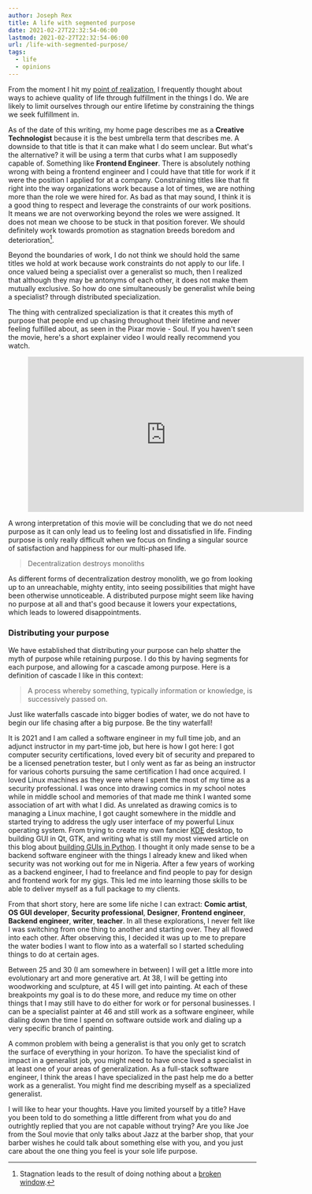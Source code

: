 ```yaml
---
author: Joseph Rex
title: A life with segmented purpose
date: 2021-02-27T22:32:54-06:00
lastmod: 2021-02-27T22:32:54-06:00
url: /life-with-segmented-purpose/
tags:
  - life
  - opinions
---
```

From the moment I hit my [point of realization][1], I frequently thought about ways to
achieve quality of life through fulfillment in the things I do. We are likely to limit
ourselves through our entire lifetime by constraining the things we seek fulfillment in.
<!--more-->

As of the date of this writing, my home page describes me as a **Creative Technologist**
because it is the best umbrella term that describes me. A downside to that title is that
it can make what I do seem unclear. But what's the alternative? it will be using a
term that curbs what I am supposedly capable of. Something like **Frontend Engineer**.
There is absolutely nothing wrong with being a frontend engineer and I could have that
title for work if it were the position I applied for at a company. Constraining titles
like that fit right into the way organizations work because a lot of times, we are
nothing more than the role we were hired for. As bad as that may sound, I think it is a
good thing to respect and leverage the constraints of our work positions. It means we
are not overworking beyond the roles we were assigned. It does not mean we choose to
be stuck in that position forever. We should definitely work towards promotion as
stagnation breeds boredom and deterioration[^1].

Beyond the boundaries of work, I do not think we should hold the same titles we hold at
work because work constraints do not apply to our life. I once valued being a specialist
over a generalist so much, then I realized that although they may be antonyms of each
other, it does not make them mutually exclusive. So how do one simultaneously be
generalist while being a specialist? through distributed specialization.

The thing with centralized specialization is that it creates this myth of purpose that
people end up chasing throughout their lifetime and never feeling fulfilled about, as
seen in the Pixar movie - Soul. If you haven't seen the movie, here's a short explainer
video I would really recommend you watch.

<figure class="video">
<iframe width="560" height="315" src="https://www.youtube.com/embed/K5BqYgpxPoY" frameborder="0" allow="accelerometer; autoplay; clipboard-write; encrypted-media; gyroscope; picture-in-picture" allowfullscreen></iframe>
</figure>

A wrong interpretation of this movie will be concluding that we do not need purpose as it can only
lead us to feeling lost and dissatisfied in life. Finding purpose is only really difficult when
we focus on finding a singular source of satisfaction and happiness for our multi-phased life.

> Decentralization destroys monoliths

As different forms of decentralization destroy monolith, we go from looking up to an unreachable,
mighty entity, into seeing possibilities that might have been otherwise unnoticeable. A distributed
purpose might seem like having no purpose at all and that's good because it lowers your expectations,
which leads to lowered disappointments.

### Distributing your purpose
We have established that distributing your purpose can help shatter the myth of purpose while
retaining purpose. I do this by having segments for each purpose, and allowing for a cascade among
purpose. Here is a definition of cascade I like in this context:

> A process whereby something, typically information or knowledge, is successively passed on.

Just like waterfalls cascade into bigger bodies of water, we do not have to begin our life chasing
after a big purpose. Be the tiny waterfall!

It is 2021 and I am called a software engineer in my full time job, and an adjunct instructor in my
part-time job, but here is how I got here: I got computer security certifications, loved every bit
of security and prepared to be a licensed penetration tester, but I only went as far as being an
instructor for various cohorts pursuing the same certification I had once acquired.
I loved Linux machines as they were where I spent the most of my time as a security professional.
I was once into drawing comics in my school notes while in middle school and memories of that made
me think I wanted some association of art with what I did.
As unrelated as drawing comics is to managing a Linux machine, I got caught somewhere in
the middle and started trying to address the ugly user interface of my powerful Linux operating
system. From trying to create my own fancier [KDE][3] desktop, to building GUI in Qt, GTK, and
writing what is still my most viewed article on this blog about [building GUIs in Python][4].
I thought it only made sense to be a backend software engineer with the things I already knew and
liked when security was not working out for me in Nigeria. After a few years of working as a
backend engineer, I had to freelance and find people to pay for design and frontend work for my
gigs. This led me into learning those skills to be able to deliver myself as a full package to
my clients.

From that short story, here are some life niche I can extract: **Comic artist**,
**OS GUI developer**, **Security professional**, **Designer**, **Frontend engineer**,
**Backend engineer**, **writer**, **teacher**. In all these explorations, I never felt like I was
switching from one thing to another and starting over. They all flowed into each other. After
observing this, I decided it was up to me to prepare the water bodies I want to flow into as a waterfall so I started scheduling things to do at certain ages.

Between 25 and 30 (I am somewhere in between) I will get a little more into evolutionary art and
more generative art. At 38, I will be getting into woodworking and sculpture, at 45 I will get
into painting. At each of these breakpoints my goal is to do these more, and reduce my time on
other things that I may still have to do either for work or for personal businesses. I can be a
specialist painter at 46 and still work as a software engineer, while dialing down the time I 
spend on software outside work and dialing up a very specific branch of painting.

A common problem with being a generalist is that you only get to scratch the surface of everything
in your horizon. To have the specialist kind of impact in a generalist job, you might need to
have once lived a specialist in at least one of your areas of generalization. As a full-stack
software engineer, I think the areas I have specialized in the past help me do a better work as a
generalist. You might find me describing myself as a specialized generalist.

I will like to hear your thoughts. Have you limited yourself by a title? Have you been told to
do something a little different from what you do and outrightly replied that you are not
capable without trying? Are you like Joe from the Soul movie that only talks about Jazz at the
barber shop, that your barber wishes he could talk about something else with you, and you just
care about the one thing you feel is your sole life purpose.


[^1]: Stagnation leads to the result of doing nothing about a [broken window][2].

[1]: /point-of-realization
[2]: https://en.wikipedia.org/wiki/Broken_windows_theory
[3]: https://kde.org
[4]: /getting-started-with-gui-development-in-python/


<!-- https://convertkit.slack.com/archives/C0VFM08AK/p1603385931367700 -->


